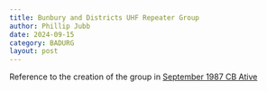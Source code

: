 ```yaml
---
title: Bunbury and Districts UHF Repeater Group
author: Phillip Jubb
date: 2024-09-15
category: BADURG
layout: post
---
```



Reference to the creation of the group in [September 1987 CB Ative](/assets/docs/media/Media%20Magazine%20CBAction%201987%20-%20repeater%20and%20club%20profile.pdf)
